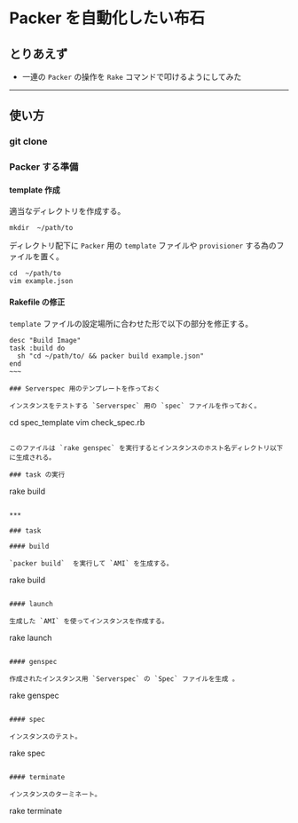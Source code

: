# Packer を自動化したい布石

## とりあえず

 * 一連の `Packer` の操作を `Rake` コマンドで叩けるようにしてみた

***

## 使い方

### git clone

### Packer する準備

#### template 作成

適当なディレクトリを作成する。

~~~~
mkdir  ~/path/to
~~~~

ディレクトリ配下に `Packer` 用の `template` ファイルや `provisioner` する為のファイルを置く。

~~~~
cd  ~/path/to
vim example.json
~~~~

#### Rakefile の修正

`template` ファイルの設定場所に合わせた形で以下の部分を修正する。

~~~~
desc "Build Image"
task :build do
  sh "cd ~/path/to/ && packer build example.json"
end
~~~

### Serverspec 用のテンプレートを作っておく

インスタンスをテストする `Serverspec` 用の `spec` ファイルを作っておく。

~~~~
cd spec_template
vim check_spec.rb
~~~~

このファイルは `rake genspec` を実行するとインスタンスのホスト名ディレクトリ以下に生成される。

### task の実行

~~~~
rake build
~~~~

***

### task

#### build

`packer build`  を実行して `AMI` を生成する。

~~~~
rake build
~~~~

#### launch

生成した `AMI` を使ってインスタンスを作成する。

~~~~
rake launch
~~~~

#### genspec

作成されたインスタンス用 `Serverspec` の `Spec` ファイルを生成 。

~~~~
rake genspec
~~~~

#### spec

インスタンスのテスト。

~~~~
rake spec
~~~~

#### terminate

インスタンスのターミネート。

~~~~
rake terminate
~~~~

